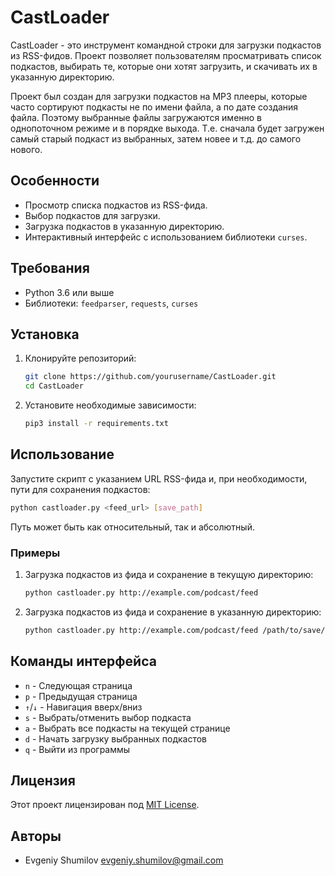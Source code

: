 # CastLoader

CastLoader - это инструмент командной строки для загрузки подкастов из RSS-фидов. Проект позволяет пользователям просматривать список подкастов, выбирать те, которые они хотят загрузить, и скачивать их в указанную директорию.

Проект был создан для загрузки подкастов на MP3 плееры, которые часто сортируют подкасты не по имени файла, а по дате создания файла. Поэтому выбранные файлы загружаются именно в однопоточном режиме и в порядке выхода. Т.е. сначала будет загружен самый старый подкаст из выбранных, затем новее и т.д. до самого нового.

## Особенности

- Просмотр списка подкастов из RSS-фида.
- Выбор подкастов для загрузки.
- Загрузка подкастов в указанную директорию.
- Интерактивный интерфейс с использованием библиотеки `curses`.

## Требования

- Python 3.6 или выше
- Библиотеки: `feedparser`, `requests`, `curses`

## Установка

1. Клонируйте репозиторий:
   ```bash
   git clone https://github.com/yourusername/CastLoader.git
   cd CastLoader
   ```

2. Установите необходимые зависимости:
   ```bash
   pip3 install -r requirements.txt
   ```

## Использование

Запустите скрипт с указанием URL RSS-фида и, при необходимости, пути для сохранения подкастов:

```bash
python castloader.py <feed_url> [save_path]
```

Путь может быть как относительный, так и абсолютный.

### Примеры

1. Загрузка подкастов из фида и сохранение в текущую директорию:
   ```bash
   python castloader.py http://example.com/podcast/feed
   ```

2. Загрузка подкастов из фида и сохранение в указанную директорию:
   ```bash
   python castloader.py http://example.com/podcast/feed /path/to/save/podcasts
   ```

## Команды интерфейса

- `n` - Следующая страница
- `p` - Предыдущая страница
- `↑`/`↓` - Навигация вверх/вниз
- `s` - Выбрать/отменить выбор подкаста
- `a` - Выбрать все подкасты на текущей странице
- `d` - Начать загрузку выбранных подкастов
- `q` - Выйти из программы

## Лицензия

Этот проект лицензирован под [MIT License](LICENSE).

## Авторы

- Evgeniy Shumilov <evgeniy.shumilov@gmail.com>


